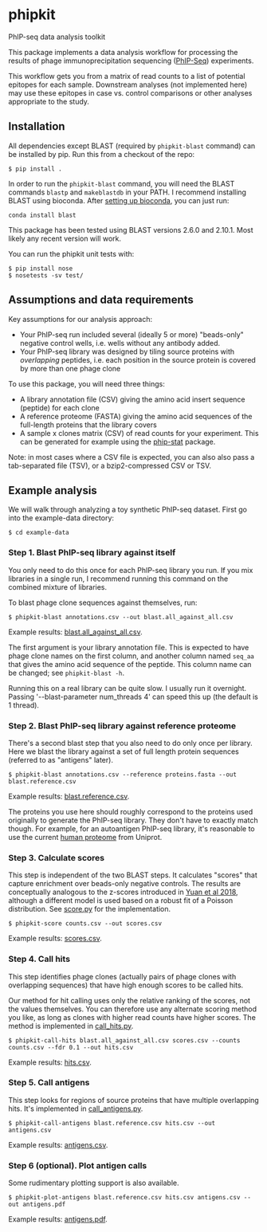 # phipkit
PhIP-seq data analysis toolkit

This package implements a data analysis workflow for processing the results of
phage immunoprecipitation sequencing ([PhIP-Seq](https://en.wikipedia.org/wiki/PhIP-Seq]))
experiments.

This workflow gets you from a matrix
of read counts to a list of potential epitopes for each sample. Downstream
analyses (not implemented here) may use these epitopes in case vs.
control comparisons or other analyses appropriate to the study.



## Installation

All dependencies except BLAST (required by `phipkit-blast` command) can be
installed by pip. Run this from a checkout of the repo:

```
$ pip install .
```

In order to run the `phipkit-blast` command, you will need the BLAST commands
`blastp` and `makeblastdb` in your PATH. I recommend installing BLAST using
bioconda. After [setting up bioconda](https://bioconda.github.io/user/install.html#set-up-channels),
you can just run:

```
conda install blast
```

This package has been tested using BLAST versions 2.6.0 and 2.10.1. Most likely
any recent version will work.

You can run the phipkit unit tests with:

```
$ pip install nose
$ nosetests -sv test/
```


## Assumptions and data requirements

Key assumptions for our analysis approach:
* Your PhIP-seq run included several (ideally 5 or more)
"beads-only" negative control wells, i.e. wells without any antibody added.
* Your PhIP-seq library was designed by tiling source proteins
with *overlapping* peptides, i.e. each position in the source protein is covered
by more than one phage clone  

To use this package, you will need three things:
* A library annotation file (CSV) giving the amino acid insert sequence (peptide) for each clone
* A reference proteome (FASTA) giving the amino acid sequences of the full-length
proteins that the library covers 
* A sample x clones matrix (CSV) of read counts for your experiment. This can be generated
for example using the [phip-stat](https://github.com/lasersonlab/phip-stat) package.


Note: in most cases where a CSV file is expected, you can also also pass a
tab-separated file (TSV), or a bzip2-compressed CSV or TSV. 


## Example analysis

We will walk through analyzing a toy synthetic PhIP-seq dataset. First go
into the example-data directory:

```
$ cd example-data
```

### Step 1. Blast PhIP-seq library against itself

You only need to do this once for each PhIP-seq library you run. If you mix
libraries in a single run, I recommend running this command on the combined
mixture of libraries.

To blast phage clone sequences against themselves, run:

```
$ phipkit-blast annotations.csv --out blast.all_against_all.csv
```

Example results: [blast.all_against_all.csv](example-data/blast.all_against_all.csv).

The first argument is your library annotation file. This is expected to
have phage clone names on the first column, and another column named `seq_aa`
that gives the amino acid sequence of the peptide. This column name can be
changed; see `phipkit-blast -h`.

Running this on a real library can be quite slow. I usually run it overnight.
Passing '--blast-parameter num_threads 4' can speed this up (the default is 1
thread).


### Step 2. Blast PhIP-seq library against reference proteome

There's a second blast step that you also need to do only once per library. Here
we blast the library against a set of full length protein sequences (referred
to as "antigens" later).

```
$ phipkit-blast annotations.csv --reference proteins.fasta --out blast.reference.csv
```

Example results: [blast.reference.csv](example-data/blast.reference.csv).

The proteins you use here should roughly correspond to the 
proteins used originally to generate the PhIP-seq library. They don't have to
exactly match though. For example, for an autoantigen PhIP-seq library,
it's reasonable to use the current
[human proteome](https://www.uniprot.org/proteomes/UP000005640) from Uniprot.


### Step 3. Calculate scores

This step is independent of the two BLAST steps. It calculates "scores" that
capture enrichment over beads-only negative controls. The results are conceptually
analogous to the z-scores introduced in [Yuan et al 2018](https://www.biorxiv.org/content/10.1101/285916v1),
although a different model is used based on a robust fit of a Poisson
distribution. See [score.py](phipkit/score.py) for the implementation. 

```
$ phipkit-score counts.csv --out scores.csv
```

Example results: [scores.csv](example-data/scores.csv).


### Step 4. Call hits

This step identifies phage clones (actually pairs of phage clones with
overlapping sequences) that have high enough scores to be called hits.

Our method for hit calling uses only the relative ranking of the scores, not the
values themselves. You can therefore use any alternate scoring method you like,
as long as clones with higher read counts have higher scores. The method is
implemented in [call_hits.py](phipkit/call_hits.py).

```
$ phipkit-call-hits blast.all_against_all.csv scores.csv --counts counts.csv --fdr 0.1 --out hits.csv
```

Example results: [hits.csv](example-data/hits.csv).


### Step 5. Call antigens

This step looks for regions of source proteins that have multiple overlapping
hits. It's implemented in [call_antigens.py](phipkit/call_antigens.py).

```
$ phipkit-call-antigens blast.reference.csv hits.csv --out antigens.csv
```

Example results: [antigens.csv](example-data/antigens.csv).


### Step 6 (optional). Plot antigen calls

Some rudimentary plotting support is also available.

```
$ phipkit-plot-antigens blast.reference.csv hits.csv antigens.csv --out antigens.pdf
```

Example results: [antigens.pdf](example-data/antigens.pdf).

